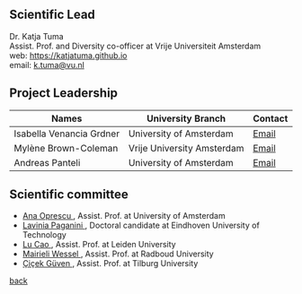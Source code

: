 

## Scientific Lead
Dr. Katja Tuma <br>
Assist. Prof. and Diversity co-officer at Vrije Universiteit Amsterdam <br>
web: https://katjatuma.github.io <br>
email: k.tuma@vu.nl <br>


## Project Leadership

| Names                              | University Branch          | Contact                                |
|------------------------------------|----------------------------|----------------------------------------|
| Isabella Venancia Grdner           | University of Amsterdam    | [Email](mailto:hack4her2024@gmail.com) |
| Mylène Brown-Coleman               | Vrije University Amsterdam | [Email](mailto:hack4her2024@gmail.com) |
| Andreas Panteli                    | University of Amsterdam    | [Email](mailto:a.panteli.uva@gmail.com)|


## Scientific committee
* <a href="https://www.uva.nl/en/profile/o/p/a.m.oprescu/a.m.oprescu.html"> Ana Oprescu </a>, Assist. Prof. at University of Amsterdam
* <a href="https://research.tue.nl/en/persons/lavinia-paganini"> Lavinia Paganini </a>, Doctoral candidate at Eindhoven University of Technology
* <a href="https://www.universiteitleiden.nl/en/staffmembers/1/lu-cao#tab-1"> Lu Cao </a>, Assist. Prof. at Leiden University 
* <a href="https://mairieli.com"> Mairieli Wessel </a>, Assist. Prof. at Radboud University
* <a href="https://www.tilburguniversity.edu/staff/c-guven"> Çiçek Güven </a>, Assist. Prof. at Tilburg University

[back](./)
